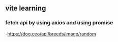 ## vite learning

### fetch api by using axios and using promise

-https://dog.ceo/api/breeds/image/random